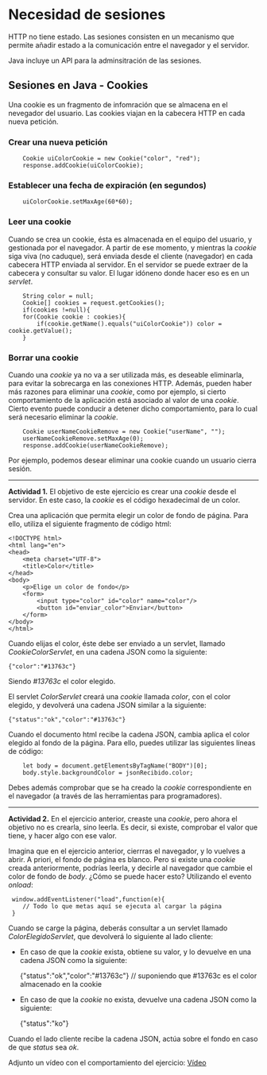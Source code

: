 # Necesidad de sesiones

HTTP no tiene estado. Las sesiones consisten en un mecanismo que permite añadir estado a la comunicación entre el navegador y el servidor.

Java incluye un API para la adminsitración de las sesiones.

## Sesiones en Java - Cookies

Una cookie es un fragmento de infomración que se almacena en el nevegador del usuario. Las cookies viajan en la cabecera HTTP en cada nueva petición. 

### Crear una nueva petición

```
    Cookie uiColorCookie = new Cookie("color", "red");
    response.addCookie(uiColorCookie);
```   

### Establecer una fecha de expiración (en segundos)

```
    uiColorCookie.setMaxAge(60*60);
```

### Leer una cookie

Cuando se crea un cookie, ésta es almacenada en el equipo del usuario, y gestionada por el navegador. A partir de ese momento, y mientras la *cookie* siga viva (no caduque), será enviada desde el cliente (navegador) en cada cabecera HTTP enviada al servidor. En el servidor se puede extraer de la cabecera y consultar su valor. El lugar idóneno donde hacer eso es en un *servlet*.

```
    String color = null;
    Cookie[] cookies = request.getCookies();
    if(cookies !=null){
    for(Cookie cookie : cookies){
    	if(cookie.getName().equals("uiColorCookie")) color = cookie.getValue();
    }
```

### Borrar una cookie

Cuando una *cookie* ya no va a ser utilizada más, es deseable eliminarla, para evitar la sobrecarga en las conexiones HTTP. Además, pueden haber más razones para eliminar una *cookie*, como por ejemplo, si cierto comportamiento de la aplicación está asociado al valor de una *cookie*. Cierto evento puede conducir a detener dicho comportamiento, para lo cual será necesario eliminar la *cookie*.

```
    Cookie userNameCookieRemove = new Cookie("userName", "");
    userNameCookieRemove.setMaxAge(0);
    response.addCookie(userNameCookieRemove);
```

Por ejemplo, podemos desear eliminar una cookie cuando un usuario cierra sesión.

-------------------------
**Actividad 1.** El objetivo de este ejercicio es crear una *cookie* desde el servidor. En este caso, la *cookie* es el código hexadecimal de un color.

Crea una aplicación que permita elegir un color de fondo de página. Para ello, utiliza el siguiente fragmento de código html:

```
<!DOCTYPE html>
<html lang="en">
<head>
    <meta charset="UTF-8">
    <title>Color</title>
</head>
<body>
    <p>Elige un color de fondo</p>
    <form>
        <input type="color" id="color" name="color"/>
        <button id="enviar_color">Enviar</button>
    </form>
</body>
</html>
```
Cuando elijas el color, éste debe ser enviado a un servlet, llamado *CookieColorServlet*, en una cadena JSON como la siguiente:

    {"color":"#13763c"}

Siendo *#13763c* el color elegido.

El servlet *ColorServlet* creará una *cookie* llamada *color*, con el color elegido, y devolverá una cadena JSON similar a la siguiente:

    {"status":"ok","color":"#13763c"}

Cuando el documento html recibe la cadena JSON, cambia aplica el color elegido al fondo de la página. Para ello, puedes utilizar las siguientes líneas de código:

```
    let body = document.getElementsByTagName("BODY")[0];
    body.style.backgroundColor = jsonRecibido.color;
```

Debes además comprobar que se ha creado la *cookie* correspondiente en el navegador (a través de las herramientas para programadores).

-------------------------------------
**Actividad 2.** En el ejercicio anterior, creaste una *cookie*, pero ahora el objetivo no es crearla, sino leerla. Es decir, si existe, comprobar el valor que tiene, y hacer algo con ese valor.

Imagina que en el ejercicio anterior, cierrras el navegador, y lo vuelves a abrir. A priori, el fondo de página es blanco. Pero si existe una *cookie* creada anteriormente, podrías leerla, y decirle al navegador que cambie el color de fondo de *body*. ¿Cómo se puede hacer esto? Utilizando el evento *onload*:

```
 window.addEventListener("load",function(e){
    // Todo lo que metas aquí se ejecuta al cargar la página
 }
```
Cuando se carge la página, deberás consultar a un servlet llamado *ColorElegidoServlet*, que devolverá lo siguiente al lado cliente:

- En caso de que la *cookie* exista, obtiene su valor, y lo devuelve en una cadena JSON como la siguiente:

    {"status":"ok","color":"#13763c"} // suponiendo que #13763c es el color almacenado en la cookie

- En caso de que la *cookie* no exista, devuelve una cadena JSON como la siguiente:

    {"status":"ko"}

Cuando el lado cliente recibe la cadena JSON, actúa sobre el fondo en caso de que *status* sea *ok*.

Adjunto un vídeo con el comportamiento del ejercicio: [Vídeo](img/act2_cookies.mp4)

